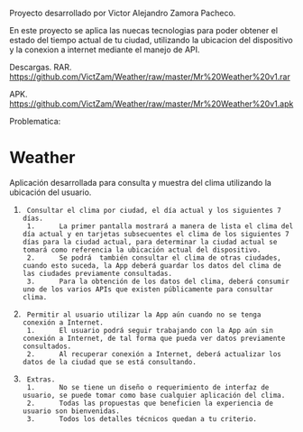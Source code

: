 Proyecto desarrollado por Victor Alejandro Zamora Pacheco.

En este proyecto se aplica las nuecas tecnologias para poder obtener el estado del tiempo actual de tu ciudad, utilizando la ubicacion del dispositivo y la conexion a internet mediante el manejo de API.


Descargas.
RAR.
https://github.com/VictZam/Weather/raw/master/Mr%20Weather%20v1.rar

APK.
https://github.com/VictZam/Weather/raw/master/Mr%20Weather%20v1.apk


Problematica:
# Weather
Aplicación desarrollada para consulta y muestra del clima utilizando la ubicación del usuario.

1.      Consultar el clima por ciudad, el día actual y los siguientes 7 días.
        1.      La primer pantalla mostrará a manera de lista el clima del día actual y en tarjetas subsecuentes el clima de los siguientes 7 días para la ciudad actual, para determinar la ciudad actual se tomará como referencia la ubicación actual del dispositivo.
        2.      Se podrá  también consultar el clima de otras ciudades, cuando esto suceda, la App deberá guardar los datos del clima de las ciudades previamente consultadas.
        3.      Para la obtención de los datos del clima, deberá consumir uno de los varios APIs que existen públicamente para consultar clima.

2.      Permitir al usuario utilizar la App aún cuando no se tenga conexión a Internet.
        1.      El usuario podrá seguir trabajando con la App aún sin conexión a Internet, de tal forma que pueda ver datos previamente consultados.
        2.      Al recuperar conexión a Internet, deberá actualizar los datos de la ciudad que se está consultando.

3.      Extras.
        1.      No se tiene un diseño o requerimiento de interfaz de usuario, se puede tomar como base cualquier aplicación del clima.
        2.      Todas las propuestas que beneficien la experiencia de usuario son bienvenidas.
        3.      Todos los detalles técnicos quedan a tu criterio.
